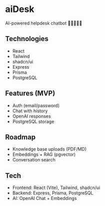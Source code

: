 # aiDesk
AI-powered helpdesk chatbot 🧙‍♂️🤖🤖🧙

## Technologies
- React 
- Tailwind 
- shadcn/ui 
- Express 
- Prisma
- PostgreSQL

## Features (MVP)
- Auth (email/password)
- Chat with history
- OpenAI responses
- PostgreSQL storage

## Roadmap
- Knowledge base uploads (PDF/MD)
- Embeddings + RAG (pgvector)
- Conversation search

## Tech
- Frontend: React (Vite), Tailwind, shadcn/ui
- Backend: Express, Prisma, PostgreSQL
- AI: OpenAI Chat + Embeddings